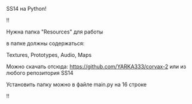 SS14 на Python!

!!

Нужна папка "Resources" для работы

в папке должны содержаться:

Textures, Prototypes, Audio, Maps

Можно скачать отсюда: https://github.com/YARKA333/corvax-2
или из любого репозитория SS14

Установить папку можно в файле main.py на 16 строке

!!


